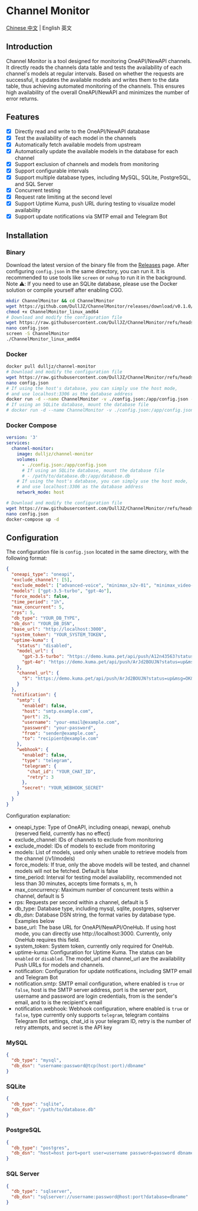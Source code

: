 # Channel Monitor

[Chinese 中文](README-zh.md) | English 英文

## Introduction

Channel Monitor is a tool designed for monitoring OneAPI/NewAPI channels. It directly reads the channels data table and tests the availability of each channel's models at regular intervals. Based on whether the requests are successful, it updates the available models and writes them to the data table, thus achieving automated monitoring of the channels. This ensures high availability of the overall OneAPI/NewAPI and minimizes the number of error returns.

## Features

- [x] Directly read and write to the OneAPI/NewAPI database
- [x] Test the availability of each model in the channels
- [x] Automatically fetch available models from upstream
- [x] Automatically update the available models in the database for each channel
- [x] Support exclusion of channels and models from monitoring
- [x] Support configurable intervals
- [x] Support multiple database types, including MySQL, SQLite, PostgreSQL, and SQL Server
- [x] Concurrent testing
- [x] Request rate limiting at the second level
- [x] Support Uptime Kuma, push URL during testing to visualize model availability
- [x] Support update notifications via SMTP email and Telegram Bot

## Installation

### Binary

Download the latest version of the binary file from the [Releases](https://github.com/DullJZ/ChannelMonitor/releases) page. After configuring `config.json` in the same directory, you can run it. It is recommended to use tools like `screen` or `nohup` to run it in the background.
Note ⚠️: If you need to use an SQLite database, please use the Docker solution or compile yourself after enabling CGO.

```bash
mkdir ChannelMonitor && cd ChannelMonitor
wget https://github.com/DullJZ/ChannelMonitor/releases/download/v0.1.0/ChannelMonitor_linux_amd64
chmod +x ChannelMonitor_linux_amd64
# Download and modify the configuration file
wget https://raw.githubusercontent.com/DullJZ/ChannelMonitor/refs/heads/main/config_example.json -O config.json
nano config.json
screen -S ChannelMonitor
./ChannelMonitor_linux_amd64
```

### Docker

```bash
docker pull dulljz/channel-monitor
# Download and modify the configuration file
wget https://raw.githubusercontent.com/DullJZ/ChannelMonitor/refs/heads/main/config_example.json -O config.json
nano config.json
# If using the host's database, you can simply use the host mode,
# and use localhost:3306 as the database address
docker run -d --name ChannelMonitor -v ./config.json:/app/config.json --net host dulljz/channel-monitor
# If using an SQLite database, mount the database file
# docker run -d --name ChannelMonitor -v ./config.json:/app/config.json -v /path/to/database.db:/app/database.db dulljz/channel-monitor
```

### Docker Compose

```yaml
version: '3'
services:
  channel-monitor:
    image: dulljz/channel-monitor
    volumes:
      - ./config.json:/app/config.json
      # If using an SQLite database, mount the database file
      # - /path/to/database.db:/app/database.db
    # If using the host's database, you can simply use the host mode,
    # and use localhost:3306 as the database address
    network_mode: host
```

```bash
# Download and modify the configuration file
wget https://raw.githubusercontent.com/DullJZ/ChannelMonitor/refs/heads/main/config_example.json -O config.json
nano config.json
docker-compose up -d
```

## Configuration

The configuration file is `config.json` located in the same directory, with the following format:

```json
{
  "oneapi_type": "oneapi",
  "exclude_channel": [5],
  "exclude_model": ["advanced-voice", "minimax_s2v-01", "minimax_video-01", "minimax_video-01-live2d"],
  "models": ["gpt-3.5-turbo", "gpt-4o"],
  "force_models": false,
  "time_period": "1h",
  "max_concurrent": 5,
  "rps": 5,
  "db_type": "YOUR_DB_TYPE",
  "db_dsn": "YOUR_DB_DSN",
  "base_url": "http://localhost:3000",
  "system_token": "YOUR_SYSTEM_TOKEN",
  "uptime-kuma": {
    "status": "disabled",
    "model_url": {
      "gpt-3.5-turbo": "https://demo.kuma.pet/api/push/A12n43563?status=up&msg=OK&ping=",
      "gpt-4o": "https://demo.kuma.pet/api/push/ArJd2BOUJN?status=up&msg=OK&ping="
    },
    "channel_url": {
      "5": "https://demo.kuma.pet/api/push/ArJd2BOUJN?status=up&msg=OK&ping="
    }
  },
  "notification": {
    "smtp": {
      "enabled": false,
      "host": "smtp.example.com",
      "port": 25,
      "username": "your-email@example.com",
      "password": "your-password",
      "from": "sender@example.com",
      "to": "recipient@example.com"
    },
    "webhook": {
      "enabled": false,
      "type": "telegram",
      "telegram": {
        "chat_id": "YOUR_CHAT_ID",
        "retry": 3
      },
      "secret": "YOUR_WEBHOOK_SECRET"
    }
  }
}
```

Configuration explanation:
- oneapi_type: Type of OneAPI, including oneapi, newapi, onehub (reserved field, currently has no effect)
- exclude_channel: IDs of channels to exclude from monitoring
- exclude_model: IDs of models to exclude from monitoring
- models: List of models, used only when unable to retrieve models from the channel (/v1/models)
- force_models: If true, only the above models will be tested, and channel models will not be fetched. Default is false
- time_period: Interval for testing model availability, recommended not less than 30 minutes, accepts time formats s, m, h
- max_concurrency: Maximum number of concurrent tests within a channel, default is 5
- rps: Requests per second within a channel, default is 5
- db_type: Database type, including mysql, sqlite, postgres, sqlserver
- db_dsn: Database DSN string, the format varies by database type. Examples below
- base_url: The base URL for OneAPI/NewAPI/OneHub. If using host mode, you can directly use http://localhost:3000. Currently, only OneHub requires this field.
- system_token: System token, currently only required for OneHub.
- uptime-kuma: Configuration for Uptime Kuma. The status can be `enabled` or `disabled`. The model_url and channel_url are the availability Push URLs for models and channels.
- notification: Configuration for update notifications, including SMTP email and Telegram Bot
- notification.smtp: SMTP email configuration, where enabled is `true` or `false`, host is the SMTP server address, port is the server port, username and password are login credentials, from is the sender's email, and to is the recipient's email
- notification.webhook: Webhook configuration, where enabled is `true` or `false`, type currently only supports `telegram`, telegram contains Telegram Bot settings, chat_id is your telegram ID, retry is the number of retry attempts, and secret is the API key

### MySQL

```json
{
  "db_type": "mysql",
  "db_dsn": "username:password@tcp(host:port)/dbname"
}
```

### SQLite

```json
{
  "db_type": "sqlite",
  "db_dsn": "/path/to/database.db"
}
```

### PostgreSQL

```json
{
  "db_type": "postgres",
  "db_dsn": "host=host port=port user=username password=password dbname=dbname sslmode=disable"
}
```

### SQL Server

```json
{
  "db_type": "sqlserver",
  "db_dsn": "sqlserver://username:password@host:port?database=dbname"
}
```